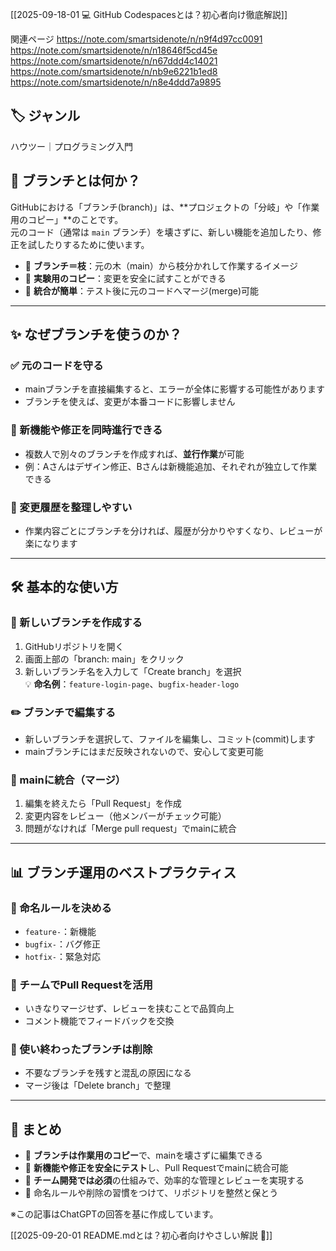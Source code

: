 
[[2025-09-18-01 💻 GitHub Codespacesとは？初心者向け徹底解説]]

関連ページ
https://note.com/smartsidenote/n/n9f4d97cc0091
https://note.com/smartsidenote/n/n18646f5cd45e
https://note.com/smartsidenote/n/n67ddd4c14021
https://note.com/smartsidenote/n/nb9e6221b1ed8
https://note.com/smartsidenote/n/n8e4ddd7a9895
## 🏷️ ジャンル
ハウツー｜プログラミング入門

## 🌱 ブランチとは何か？
GitHubにおける「ブランチ(branch)」は、**プロジェクトの「分岐」や「作業用のコピー」**のことです。  
元のコード（通常は `main` ブランチ）を壊さずに、新しい機能を追加したり、修正を試したりするために使います。

- 🌿 **ブランチ＝枝**：元の木（main）から枝分かれして作業するイメージ  
- 🧪 **実験用のコピー**：変更を安全に試すことができる  
- 🔄 **統合が簡単**：テスト後に元のコードへマージ(merge)可能

---

## ✨ なぜブランチを使うのか？
### ✅ 元のコードを守る
- mainブランチを直接編集すると、エラーが全体に影響する可能性があります  
- ブランチを使えば、変更が本番コードに影響しません

### 🚀 新機能や修正を同時進行できる
- 複数人で別々のブランチを作成すれば、**並行作業**が可能  
- 例：Aさんはデザイン修正、Bさんは新機能追加、それぞれが独立して作業できる

### 🧹 変更履歴を整理しやすい
- 作業内容ごとにブランチを分ければ、履歴が分かりやすくなり、レビューが楽になります

---

## 🛠️ 基本的な使い方
### 🌿 新しいブランチを作成する
1. GitHubリポジトリを開く
2. 画面上部の「branch: main」をクリック
3. 新しいブランチ名を入力して「Create branch」を選択  
💡 **命名例**：`feature-login-page`、`bugfix-header-logo`

### ✏️ ブランチで編集する
- 新しいブランチを選択して、ファイルを編集し、コミット(commit)します  
- mainブランチにはまだ反映されないので、安心して変更可能

### 🔀 mainに統合（マージ）
1. 編集を終えたら「Pull Request」を作成  
2. 変更内容をレビュー（他メンバーがチェック可能）  
3. 問題がなければ「Merge pull request」でmainに統合  

---

## 📊 ブランチ運用のベストプラクティス
### 🧭 命名ルールを決める
- `feature-`：新機能  
- `bugfix-`：バグ修正  
- `hotfix-`：緊急対応

### 🤝 チームでPull Requestを活用
- いきなりマージせず、レビューを挟むことで品質向上  
- コメント機能でフィードバックを交換

### 🧹 使い終わったブランチは削除
- 不要なブランチを残すと混乱の原因になる  
- マージ後は「Delete branch」で整理

---

## 🌟 まとめ
- 🌿 **ブランチは作業用のコピー**で、mainを壊さずに編集できる  
- 🚀 **新機能や修正を安全にテスト**し、Pull Requestでmainに統合可能  
- 🤝 **チーム開発では必須**の仕組みで、効率的な管理とレビューを実現する  
- 🧹 命名ルールや削除の習慣をつけて、リポジトリを整然と保とう  

※この記事はChatGPTの回答を基に作成しています。

[[2025-09-20-01 README.mdとは？初心者向けやさしい解説 🌱]]